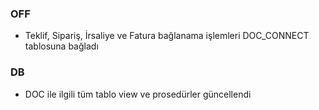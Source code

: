 ### OFF 
- Teklif, Sipariş, İrsaliye ve Fatura bağlanama işlemleri DOC_CONNECT tablosuna bağladı

### DB
- DOC ile ilgili tüm tablo view ve prosedürler güncellendi